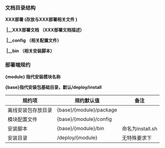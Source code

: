 ### 文档目录结构

**XXX部署 (存放与XXX部署相关文件 )**

​	**|__XXX部署文档 （XXX部署文档描述）** 

​    **|__config （相关配置文件）**

​    **|__bin （相关安装脚本）**



### 部署端规约

**{module} 指代安装模块名称** 

**{base}指代安装包基础目录，默认/deploy/install**

| 规约项             | 规约默认值              | 备注             |
| ------------------ | ----------------------- | ---------------- |
| 离线安装包存放目录 | {base}/{module}/package |                  |
| 模块配置文件       | {base}/{module}/config  |                  |
| 安装脚本           | {base}/{module}/bin     | 命名为install.sh |
| 安装目录           | /deploy/{module}        | 无特殊要求下     |


